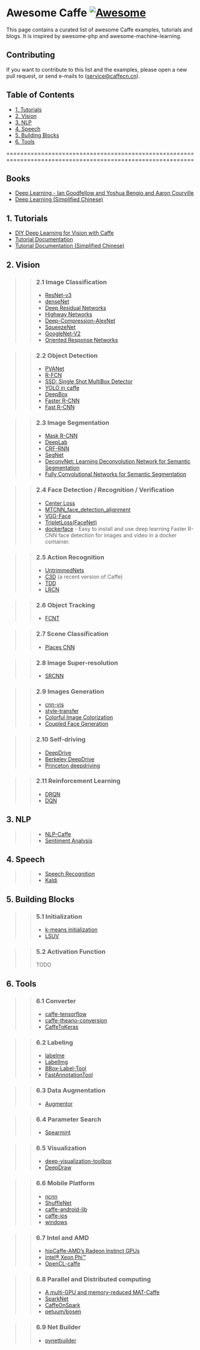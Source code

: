 # Awesome Caffe  [![Awesome](https://cdn.rawgit.com/sindresorhus/awesome/d7305f38d29fed78fa85652e3a63e154dd8e8829/media/badge.svg)](https://github.com/jtoy/awesome)

This page contains a curated list of awesome Caffe examples, tutorials and blogs. It is inspired by awesome-php and awesome-machine-learning.

## <a name="Contributing"></a>Contributing

If you want to contribute to this list and the examples, please open a new pull request, or send e-mails to (service@caffecn.cn).

## Table of Contents
- [1. Tutorials](#Tutorials)
- [2. Vision](#Vision)
- [3. NLP](#NLP)
- [4. Speech](#Speech)
- [5. Building Blocks](#Building)
- [6. Tools](#Tools)

============================================================================================================
## <a name="Books"></a>Books
- [Deep Learning - Ian Goodfellow and Yoshua Bengio and Aaron Courville](http://www.deeplearningbook.org/)
- [Deep Learning (Simplified Chinese)](https://github.com/exacity/deeplearningbook-chinese)


## <a name="Tutorials"></a>1. Tutorials
- [DIY Deep Learning for Vision with Caffe](https://docs.google.com/presentation/d/1UeKXVgRvvxg9OUdh_UiC5G71UMscNPlvArsWER41PsU/edit#slide=id.p)
- [Tutorial Documentation](http://caffe.berkeleyvision.org/tutorial/)
- [Tutorial Documentation (Simplified Chinese)](http://caffecn.cn/?/page/tutorial)


## <a name="Vision"></a>2. Vision
>> ### 2.1 Image Classification
>> - [ResNet-v3](https://github.com/terrychenism/ResNeXt)
>> - [denseNet](https://github.com/liuzhuang13/DenseNet)
>> - [Deep Residual Networks](https://github.com/KaimingHe/deep-residual-networks)
>> - [Highway Networks](https://github.com/flukeskywalker/highway-networks)
>> - [Deep-Compression-AlexNet](https://github.com/songhan/Deep-Compression-AlexNet)
>> - [SqueezeNet](https://github.com/DeepScale/SqueezeNet)
>> - [GoogleNet-V2](https://github.com/lim0606/caffe-googlenet-bn)
>> - [Oriented Response Networks](https://github.com/ZhouYanzhao/ORN)

>> ### 2.2 Object Detection
>> - [PVANet](https://github.com/sanghoon/pva-faster-rcnn)
>> - [R-FCN](https://github.com/Orpine/py-R-FCN)
>> - [SSD: Single Shot MultiBox Detector](https://github.com/weiliu89/caffe/tree/ssd)
>> - [YOLO in caffe](https://github.com/xingwangsfu/caffe-yolo)
>> - [DeepBox](https://github.com/weichengkuo/DeepBox)
>> - [Faster R-CNN](https://github.com/rbgirshick/py-faster-rcnn)
>> - [Fast R-CNN](https://github.com/rbgirshick/fast-rcnn)

>> ### 2.3 Image Segmentation
>> - [Mask R-CNN](https://github.com/jasjeetIM/Mask-RCNN)
>> - [DeepLab](https://bitbucket.org/aquariusjay/deeplab-public-ver2)
>> - [CRF-RNN](https://github.com/torrvision/crfasrnn)
>> - [SegNet](https://github.com/alexgkendall/caffe-segnet)
>> - [DeconvNet: Learning Deconvolution Network for Semantic Segmentation](https://github.com/HyeonwooNoh/DeconvNet)
>> - [Fully Convolutional Networks for Semantic Segmentation](https://github.com/shelhamer/fcn.berkeleyvision.org)

>> ### 2.4 Face Detection / Recognition / Verification
>> - [Center Loss](https://github.com/ydwen/caffe-face)
>> - [MTCNN_face_detection_alignment](https://github.com/DaFuCoding/MTCNN_Caffe)
>> - [VGG-Face](http://www.robots.ox.ac.uk/~vgg/software/vgg_face/)
>> - [TripletLoss(FaceNet)](https://github.com/pinguo-luhaofang/tripletloss)
>> - [dockerface](https://github.com/natanielruiz/dockerface) - Easy to install and use deep learning Faster R-CNN face detection for images and video in a docker container.

>> ### 2.5 Action Recognition
>> - [UntrimmedNets](https://github.com/wanglimin/UntrimmedNet)
>> - [C3D](https://github.com/chuckcho/video-caffe) (a recent version of Caffe)
>> - [TDD](https://github.com/wanglimin/TDD)
>> - [LRCN](https://github.com/LisaAnne/lisa-caffe-public/tree/lstm_video_deploy)

>> ### 2.6 Object Tracking
>> - [FCNT](https://github.com/scott89/FCNT)

>> ### 2.7 Scene Classification
>> - [Places CNN](http://places.csail.mit.edu/downloadCNN.html)

>> ### 2.8 Image Super-resolution
>> - [SRCNN](http://mmlab.ie.cuhk.edu.hk/projects/SRCNN.html)

>> ### 2.9 Images Generation
>> - [cnn-vis](https://github.com/jcjohnson/cnn-vis)
>> - [style-transfer](https://github.com/fzliu/style-transfer)
>> - [Colorful Image Colorization](https://github.com/richzhang/colorization)
>> - [Coupled Face Generation](https://github.com/mingyuliutw/CoGAN)

>> ### 2.10 Self-driving
>> - [DeepDrive](http://deepdrive.io/)
>> - [Berkeley DeepDrive](http://bdd.berkeley.edu/)
>> - [Princeton deepdriving](http://deepdriving.cs.princeton.edu/)

>> ### 2.11 Reinforcement Learning
>> - [DRQN](https://github.com/mhauskn/dqn)
>> - [DQN](https://github.com/muupan/dqn-in-the-caffe)

## <a name="NLP">3. NLP
>> - [NLP-Caffe](https://github.com/Russell91/nlpcaffe)
>> - [Sentiment Analysis](http://city.shaform.com/blog/2015/06/06/caffe-sentiment-analysis.html)


## <a name="Speech">4. Speech
>> - [Speech Recognition](https://github.com/pannous/caffe-speech-recognition)
>> - [Kaldi](https://github.com/kaldi-asr/kaldi)


## <a name="Building"></a>5. Building Blocks
>> ### 5.1 Initialization
>> - [k-means initialization](https://github.com/philkr/magic_init)
>> - [LSUV](https://github.com/ducha-aiki/LSUVinit)

>> ### 5.2 Activation Function
>> TODO

## <a name="Tools"></a>6. Tools
>> ### 6.1 Converter
>> - [caffe-tensorflow](https://github.com/ethereon/caffe-tensorflow)
>> - [caffe-theano-conversion](https://github.com/kitofans/caffe-theano-conversion)
>> - [CaffeToKeras](https://github.com/MarcBS/keras)

>> ### 6.2 Labeling
>> - [labelme](https://github.com/wkentaro/labelme)
>> - [LabelImg](https://github.com/tzutalin/labelImg)
>> - [BBox-Label-Tool](https://github.com/puzzledqs/BBox-Label-Tool)
>> - [FastAnnotationTool](https://github.com/christopher5106/FastAnnotationTool)

>> ### 6.3 Data Augmentation
>> - [Augmentor](https://github.com/mdbloice/Augmentor)

>> ### 6.4 Parameter Search
>> - [Spearmint](https://github.com/kuz/caffe-with-spearmint)

>> ### 6.5 Visualization
>> - [deep-visualization-toolbox](https://github.com/yosinski/deep-visualization-toolbox)
>> - [DeepDraw](https://github.com/auduno/deepdraw)

>> ### 6.6 Mobile Platform
>> - [ncnn](https://github.com/Tencent/ncnn)
>> - [ShuffleNet](https://github.com/farmingyard/ShuffleNet)
>> - [caffe-android-lib](https://github.com/sh1r0/caffe-android-lib)
>> - [caffe-ios](https://github.com/aleph7/caffe/)
>> - [windows](https://github.com/dlunion/CC4.0)

>> ### 6.7 Intel and AMD
>> - [hipCaffe-AMD’s Radeon Instinct GPUs](https://github.com/ROCmSoftwarePlatform/hipCaffe)
>> - [Intel® Xeon Phi™](https://software.intel.com/en-us/articles/caffe-optimized-for-intel-architecture-applying-modern-code-techniques)
>> - [OpenCL-caffe](https://github.com/amd/OpenCL-caffe)

>> ### 6.8 Parallel and Distributed computing
>> - [A multi-GPU and memory-reduced MAT-Caffe](https://github.com/sciencefans/CaffeMex_v2)
>> - [SparkNet](https://github.com/amplab/SparkNet)
>> - [CaffeOnSpark](https://github.com/yahoo/CaffeOnSpark)
>> - [petuum/bosen ](https://github.com/petuum/bosen)


>> ### 6.9 Net Builder
>> - [pynetbuilder](https://github.com/jay-mahadeokar/pynetbuilder)
